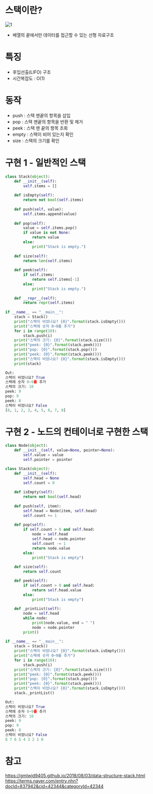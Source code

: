 # 스택이란?
![1](https://user-images.githubusercontent.com/48504392/75146038-8b4e2f80-573d-11ea-838b-2e9d67744c7b.jpg)  
- 배열의 끝에서만 데이터를 접근할 수 있는 선형 자료구조
# 특징
- 후입선출(LIFO) 구조
- 시간복잡도 : O(1)

# 동작
- push : 스택 맨끝의 항목을 삽입
- pop : 스택 맨끝의 항목을 반환 및 제거
- peek : 스택 맨 끝의 항목 조회
- empty : 스택이 비어 있는지 확인
- size : 스택의 크기를 확인
# 구현 1 - 일반적인 스택
~~~python
class Stack(object):
    def __init__(self):
        self.items = []
        
    def isEmpty(self):
        return not bool(self.items)
    
    def push(self, value):
        self.items.append(value)
        
    def pop(self):
        value = self.items.pop()
        if value is not None:
            return value
        else:
            print("Stack is empty.")
            
    def size(self):
        return len(self.items)
    
    def peek(self):
        if self.items:
            return self.items[-1]
        else:
            print("Stack is empty.")
            
    def __repr__(self):
        return repr(self.items)
    
if __name__ == "__main__":
    stack = Stack()
    print("스택이 비었나요? {0}".format(stack.isEmpty()))
    print("스택에 숫자 0~9를 추가")
    for i in range(10):
        stack.push(i)
    print("스택의 크기: {0}".format(stack.size()))
    print("peek: {0}".format(stack.peek()))
    print("pop: {0}".format(stack.pop()))
    print("peek: {0}".format(stack.peek()))
    print("스택이 비었나요? {0}".format(stack.isEmpty()))
    print(stack)
~~~
~~~python
Out:
스택이 비었나요? True
스택에 숫자 0~9를 추가
스택의 크기: 10
peek: 9
pop: 9
peek: 8
스택이 비었나요? False
[0, 1, 2, 3, 4, 5, 6, 7, 8]
~~~
# 구현 2 - 노드의 컨테이너로 구현한 스택
~~~python
class Node(object):
    def __init__(self, value=None, pointer=None):
        self.value = value
        self.pointer = pointer

class Stack(object):
    def __init__(self):
        self.head = None
        self.count = 0
        
    def isEmpty(self):
        return not bool(self.head)
    
    def push(self, item):
        self.head = Node(item, self.head)
        self.count += 1
        
    def pop(self):
        if self.count > 0 and self.head:
            node = self.head
            self.head = node.pointer
            self.count -= 1
            return node.value
        else:
            print("Stack is empty")
            
    def size(self):
        return self.count

    def peek(self):
        if self.count > 0 and self.head:
            return self.head.value
        else:
            print("Stack is empty")
            
    def _printList(self):
        node = self.head
        while node:
            print(node.value, end = " ")
            node = node.pointer
        print()
    
if __name__ == "__main__":
    stack = Stack()
    print("스택이 비었나요? {0}".format(stack.isEmpty()))
    print("스택에 숫자 0~9를 추가")
    for i in range(10):
        stack.push(i)
    print("스택의 크기: {0}".format(stack.size()))
    print("peek: {0}".format(stack.peek()))
    print("pop: {0}".format(stack.pop()))
    print("peek: {0}".format(stack.peek()))
    print("스택이 비었나요? {0}".format(stack.isEmpty()))
    stack._printList()
~~~
~~~python
Out:
스택이 비었나요? True
스택에 숫자 0~9를 추가
스택의 크기: 10
peek: 9
pop: 9
peek: 8
스택이 비었나요? False
8 7 6 5 4 3 2 1 0 
~~~
# 참고
https://gmlwjd9405.github.io/2018/08/03/data-structure-stack.html  
https://terms.naver.com/entry.nhn?docId=837942&cid=42344&categoryId=42344  
